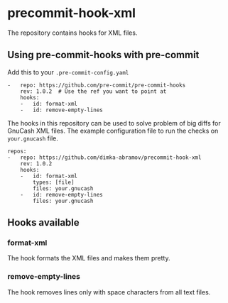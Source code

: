 # precommit-hook-xml

The repository contains hooks for XML files.

## Using pre-commit-hooks with pre-commit

Add this to your `.pre-commit-config.yaml`

```
-   repo: https://github.com/pre-commit/pre-commit-hooks
    rev: 1.0.2  # Use the ref you want to point at
    hooks:
    -   id: format-xml
    -   id: remove-empty-lines 
```

The hooks in this repository can be used to solve problem of big diffs for GnuCash XML files.
The example configuration file to run the checks on `your.gnucash` file.

```
repos:
-   repo: https://github.com/dimka-abramov/precommit-hook-xml
    rev: 1.0.2
    hooks:
    -   id: format-xml
        types: [file]
        files: your.gnucash
    -   id: remove-empty-lines
        files: your.gnucash
```

## Hooks available

### format-xml
The hook formats the XML files and makes them pretty.

### remove-empty-lines
The hook removes lines only with space characters from all text files.

